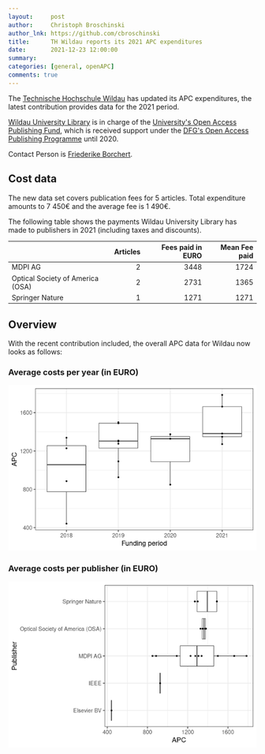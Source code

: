 ```yaml
---
layout:     post
author:     Christoph Broschinski
author_lnk: https://github.com/cbroschinski
title:      TH Wildau reports its 2021 APC expenditures
date:       2021-12-23 12:00:00
summary:    
categories: [general, openAPC]
comments: true
---
```





The [Technische Hochschule Wildau](https://www.th-wildau.de/) has updated its APC expenditures, the latest contribution provides data for the 2021 period.

[Wildau University Library](https://en.th-wildau.de/university/central-facilities/university-library/) is in charge of the [University's Open Access Publishing Fund](https://www.th-wildau.de/hochschule/zentrale-einrichtungen/hochschulbibliothek/open-access-und-publikationsdienste/publikationsfonds/), which is received support under the [DFG's Open Access Publishing Programme](https://www.dfg.de/en/research_funding/programmes/infrastructure/lis/open_access/infrastructure_funding/index.html#4) until 2020.

Contact Person is [Friederike Borchert](mailto:fborchert@th-wildau.de).

## Cost data



The new data set covers publication fees for 5 articles. Total expenditure amounts to 7 450€ and the average fee is 1 490€.

The following table shows the payments Wildau University Library has made to publishers in 2021 (including taxes and discounts).


|                                 | Articles| Fees paid in EURO| Mean Fee paid|
|:--------------------------------|--------:|-----------------:|-------------:|
|MDPI AG                          |        2|              3448|          1724|
|Optical Society of America (OSA) |        2|              2731|          1365|
|Springer Nature                  |        1|              1271|          1271|

## Overview

With the recent contribution included, the overall APC data for Wildau now looks as follows:

###  Average costs per year (in EURO)

![plot of chunk box_wildau_2021_12_23_year_full](/figure/box_wildau_2021_12_23_year_full-1.png)


###  Average costs per publisher (in EURO)

![plot of chunk box_wildau_2021_12_23_publisher_full](/figure/box_wildau_2021_12_23_publisher_full-1.png)
